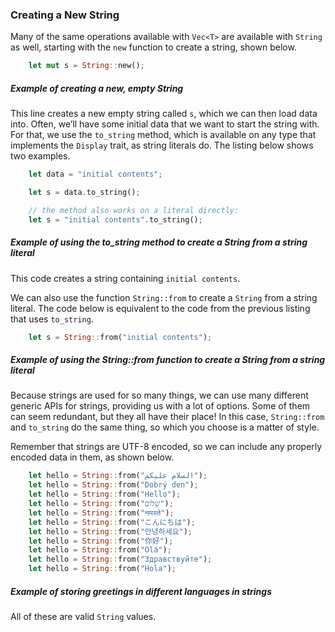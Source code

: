 ### Creating a New String

Many of the same operations available with `Vec<T>` are available with `String` as well, starting with the `new` function to create a string, shown below.
```rust
    let mut s = String::new();
```

##### Example of creating a new, empty String

This line creates a new empty string called `s`, which we can then load data into. Often, we’ll have some initial data that we want to start the string with. For that, we use the `to_string` method, which is available on any type that implements the `Display` trait, as string literals do. The listing below shows two examples.

```rust
    let data = "initial contents";

    let s = data.to_string();

    // the method also works on a literal directly:
    let s = "initial contents".to_string();
```

##### Example of using the to_string method to create a String from a string literal

This code creates a string containing `initial contents`.

We can also use the function `String::from` to create a `String` from a string literal. The code below is equivalent to the code from the previous listing that uses `to_string`.

```rust
    let s = String::from("initial contents");
```

##### Example of using the String::from function to create a String from a string literal

Because strings are used for so many things, we can use many different generic APIs for strings, providing us with a lot of options. Some of them can seem redundant, but they all have their place! In this case, `String::from` and `to_string` do the same thing, so which you choose is a matter of style.

Remember that strings are UTF-8 encoded, so we can include any properly encoded data in them, as shown below.

```rust
    let hello = String::from("السلام عليكم");
    let hello = String::from("Dobrý den");
    let hello = String::from("Hello");
    let hello = String::from("שָׁלוֹם");
    let hello = String::from("नमस्ते");
    let hello = String::from("こんにちは");
    let hello = String::from("안녕하세요");
    let hello = String::from("你好");
    let hello = String::from("Olá");
    let hello = String::from("Здравствуйте");
    let hello = String::from("Hola");
```

##### Example of storing greetings in different languages in strings

All of these are valid `String` values.
